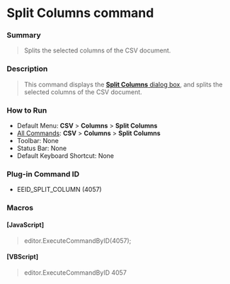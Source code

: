 # Split Columns command

### Summary

> Splits the selected columns of the CSV document.

### Description

> This command displays the [**Split Columns** dialog box](../../dlg/split_column/index), and splits the selected columns of the CSV document.

### How to Run

- Default Menu: **CSV** \> **Columns** \> **Split Columns**
- [All Commands](../tools/all_commands): **CSV** \> **Columns** \> **Split Columns**
- Toolbar: None
- Status Bar: None
- Default Keyboard Shortcut: None

### Plug-in Command ID

- EEID\_SPLIT\_COLUMN (4057)

### Macros

#### \[JavaScript\]

> editor.ExecuteCommandByID(4057);

#### \[VBScript\]

> editor.ExecuteCommandByID 4057
